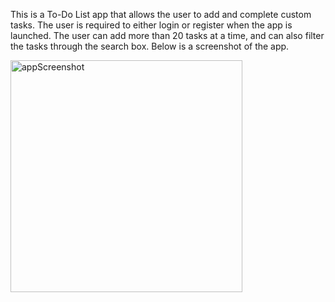 This is a To-Do List app that allows the user to add and complete custom tasks. The user is required to either login or register when the app is launched. The user can add more than 20 tasks at a time, and can also filter the tasks through the search box. Below is a screenshot of the app.





<img width="371" alt="appScreenshot" src="https://github.com/user-attachments/assets/e1a22084-b1d4-43ec-862f-f1caf02acd6f">
